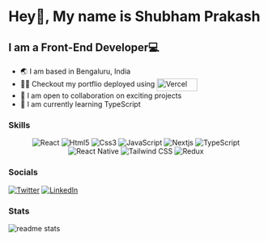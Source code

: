 Hey👋, My name is Shubham Prakash
=======================
## I am a Front-End Developer💻
* 🌏 I am based in Bengaluru, India
* 🧑‍💻 Checkout my portflio deployed using <a target="_blank" rel="noreferrer" href='https://shubhamprakashdev.vercel.app'><img align='center' width="80" height="25" src='https://img.shields.io/badge/Vercel-000000?style=for-the-badge&logo=vercel&logoColor=white' alt='Vercel'/></a>
* 🤝 I am open to collaboration on exciting projects
* 📖 I am currently learning TypeScript

### Skills
<p align='center'>
<img src='https://img.shields.io/badge/React-20232A?style=for-the-badge&logo=react&logoColor=61DAFB' alt='React'/>
<img src='https://img.shields.io/badge/HTML5-E34F26?style=for-the-badge&logo=html5&logoColor=white'alt='Html5'/>
<img src='https://img.shields.io/badge/CSS3-1572B6?style=for-the-badge&logo=css3&logoColor=white' alt='Css3'/>
<img src='https://img.shields.io/badge/JavaScript-F7DF1E?style=for-the-badge&logo=JavaScript&logoColor=white' alt='JavaScript'/>
<img src='https://img.shields.io/badge/Next.js-000?logo=nextdotjs&logoColor=fff&style=for-the-badge' alt='Nextjs'/>
<img src='https://img.shields.io/badge/TypeScript-007ACC?style=for-the-badge&logo=typescript&logoColor=white' alt='TypeScript'/>
<img src='https://img.shields.io/badge/React_Native-20232A?style=for-the-badge&logo=react&logoColor=61DAFB' alt='React Native'/>
<img src='https://img.shields.io/badge/Tailwind_CSS-38B2AC?style=for-the-badge&logo=tailwind-css&logoColor=white' alt='Tailwind CSS'/>
<img src='https://img.shields.io/badge/Redux-593D88?style=for-the-badge&logo=redux&logoColor=white' alt='Redux'/>
</p>

### Socials
<p align='left'> 
<a target="_blank" rel="noreferrer" href='https://twitter.com/Shub4am'><img src='https://img.shields.io/badge/Twitter-1DA1F2?style=for-the-badge&logo=twitter&logoColor=white' alt='Twitter'/></a>
<a target="_blank" rel="noreferrer" href='https://www.linkedin.com/in/shub4am'><img src='https://img.shields.io/badge/LinkedIn-0077B5?style=for-the-badge&logo=linkedin&logoColor=white' alt='LinkedIn'/></a>
</p>

### Stats
<p align='left'> 

<img src='https://github-readme-stats.vercel.app/api?username=shub4am&theme=white' alt='readme stats'/>
</p>
